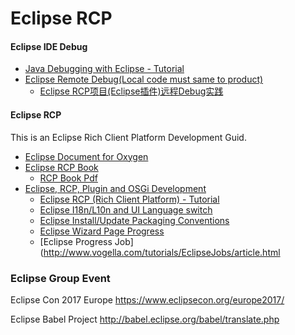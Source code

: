 # Eclipse RCP

#### Eclipse IDE Debug

* [Java Debugging with Eclipse - Tutorial](http://www.vogella.com/tutorials/EclipseDebugging/article.html)
* [Eclipse Remote Debug(Local code must same to product)](http://blog.ankursharma.org/2010/05/remote-debugging-eclipse.html)
  - [Eclipse RCP项目(Eclipse插件)远程Debug实践](http://zhoujianboy.iteye.com/blog/1852823)

#### Eclipse RCP

This is an Eclipse Rich Client Platform Development Guid.

* [Eclipse Document for Oxygen](https://help.eclipse.org/oxygen/index.jsp)
* [Eclipse RCP Book](https://wiki.eclipse.org/Rich_Client_Platform/Book)
  * [RCP Book Pdf](https://github.com/liuyuanyuan/smart-coding/tree/master/eclipse-rcp)
* [Eclipse, RCP, Plugin and OSGi Development](http://www.vogella.com/tutorials/eclipse.html)
  * [Eclipse RCP (Rich Client Platform) - Tutorial](http://www.vogella.com/tutorials/EclipseRCP/article.html)
  * [Eclipse I18n/L10n and UI Language switch](http://www.vogella.com/tutorials/EclipseInternationalization/article.html) 
  * [Eclipse Install/Update Packaging Conventions](https://www.eclipse.org/equinox/p2/repository_packaging.html)
  * [Eclipse Wizard Page Progress](https://www.eclipse.org/forums/index.php/t/369944/)
  * [Eclipse Progress Job](http://www.vogella.com/tutorials/EclipseJobs/article.html

### Eclipse Group Event

Eclipse Con 2017 Europe
https://www.eclipsecon.org/europe2017/

Eclipse Babel Project
http://babel.eclipse.org/babel/translate.php